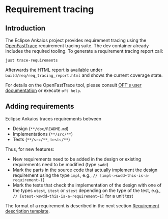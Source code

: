 # Requirement tracing

## Introduction

The Eclipse Ankaios project provides requirement tracing using the [OpenFastTrace](https://github.com/itsallcode/openfasttrace) requirement tracing suite. The dev container already includes the required tooling. To generate a requirement tracing report call:

```shell
just trace-requirements
```

Afterwards the HTML report is available under `build/req/req_tracing_report.html` and shows the current coverage state.

For details on the OpenFastTrace tool, please consult [OFT's user documentation](https://github.com/itsallcode/openfasttrace/blob/main/doc/user_guide.md) or execute `oft help`.

## Adding requirements

Eclipse Ankaios traces requirements between

* Design (`**/doc/README.md`)
* Implementations (`**/src/**`)
* Tests (`**/src/**`, `tests/**`)

Thus, for new features:

* New requirements need to be added in the design or existing requirements need to be modified (type `swdd`)
* Mark the parts in the source code that actually implement the design requirement using the type `impl`, e.g., `// [impl->swdd~this-is-a-requirement~1]`
* Mark the tests that check the implementation of the design with one of the types `utest`, `itest` or `stest` depending on the type of the test, e.g., `// [utest->swdd~this-is-a-requirement~1]` for a unit test

The format of a requirement is described in the next section [Requirement description template](requirement-template.md).

